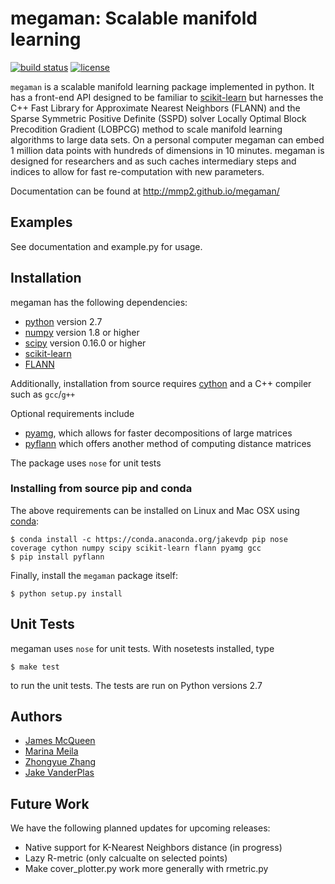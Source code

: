 # megaman: Scalable manifold learning

[![build status](http://img.shields.io/travis/mmp2/megaman/master.svg?style=flat)](https://travis-ci.org/mmp2/megaman)
[![license](http://img.shields.io/badge/license-BSD-blue.svg?style=flat)](https://github.com/mmp2/megaman/blob/master/LICENSE)

``megaman`` is a scalable manifold learning package implemented in
python. It has a front-end API designed to be familiar
to [scikit-learn](http://scikit-learn.org/) but harnesses
the C++ Fast Library for Approximate Nearest Neighbors (FLANN)
and the Sparse Symmetric Positive Definite (SSPD) solver
Locally Optimal Block Precodition Gradient (LOBPCG) method
to scale manifold learning algorithms to large data sets.
On a personal computer megaman can embed 1 million data points
with hundreds of dimensions in 10 minutes.
megaman is designed for researchers and as such caches intermediary
steps and indices to allow for fast re-computation with new parameters.

Documentation can be found at http://mmp2.github.io/megaman/

## Examples

See documentation and example.py for usage.

## Installation

megaman has the following dependencies:

- [python](http://python.org) version 2.7
- [numpy](http://numpy.org) version 1.8 or higher
- [scipy](http://scipy.org) version 0.16.0 or higher
- [scikit-learn](http://scikit-learn.org)
- [FLANN](http://www.cs.ubc.ca/research/flann/)

Additionally, installation from source requires [cython](http://cython.org/) and a C++ compiler such as ``gcc``/``g++``

Optional requirements include

- [pyamg](http://pyamg.org/), which allows for faster decompositions of large matrices
- [pyflann](https://github.com/primetang/pyflann) which offers another method of computing distance matrices

The package uses ``nose`` for unit tests

### Installing from source pip and conda

The above requirements can be installed on Linux and Mac OSX using [conda](http://conda.pydata.org/miniconda.html):

```
$ conda install -c https://conda.anaconda.org/jakevdp pip nose coverage cython numpy scipy scikit-learn flann pyamg gcc
$ pip install pyflann
```

Finally, install the ``megaman`` package itself:
```
$ python setup.py install
```

## Unit Tests
megaman uses ``nose`` for unit tests. With nosetests installed, type

    $ make test

to run the unit tests. The tests are run on Python versions 2.7

## Authors
- [James McQueen](http://www.stat.washington.edu/people/jmcq/)
- [Marina Meila](http://www.stat.washington.edu/mmp/)
- [Zhongyue Zhang](https://github.com/Jerryzcn)
- [Jake VanderPlas](http://www.vanderplas.com)

## Future Work

We have the following planned updates for upcoming releases:

- Native support for K-Nearest Neighbors distance (in progress)
- Lazy R-metric (only calcualte on selected points)
- Make cover_plotter.py work more generally with rmetric.py
